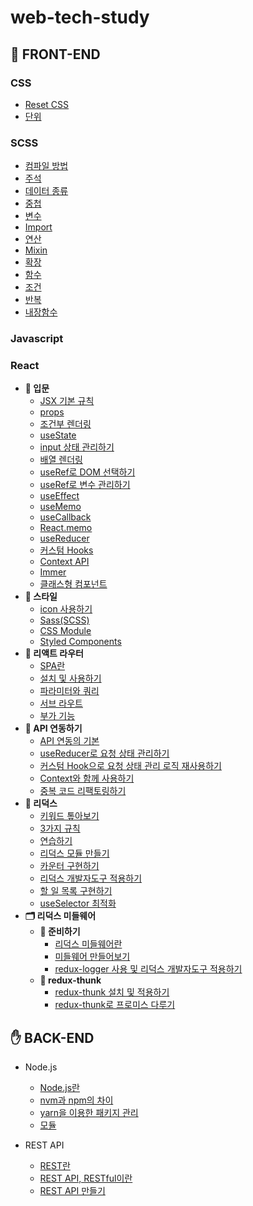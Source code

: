 # web-tech-study

## 🤚 FRONT-END

### CSS

- [Reset CSS](./docs/frontend/CSS/css-reset.md)
- [단위](./docs/frontend/CSS/units.md)

### SCSS

- [컴파일 방법](./docs/frontend/SCSS/complie.md)
- [주석](./docs/frontend/SCSS/comment.md)
- [데이터 종류](./docs/frontend/SCSS/data-types.md)
- [중첩](./docs/frontend/SCSS/nesting.md)
- [변수](./docs/frontend/SCSS/variables.md)
- [Import](./docs/frontend/SCSS/import.md)
- [연산](./docs/frontend/SCSS/operations.md)
- [Mixin](./docs/frontend/SCSS/mixins.md)
- [확장](./docs/frontend/SCSS/extend.md)
- [함수](./docs/frontend/SCSS/functions.md)
- [조건](./docs/frontend/SCSS/if.md)
- [반복](./docs/frontend/SCSS/iteration.md)
- [내장함수](./docs/frontend/SCSS/built-in-functions.md)

### Javascript

### React

- **🚪 입문**
  - [JSX 기본 규칙](./docs/frontend/react/JSX-rules.md)
  - [props](./docs/frontend/react/props.md)
  - [조건부 렌더링](./docs/frontend/react/conditional-rendering.md)
  - [useState](./docs/frontend/react/useState.md)
  - [input 상태 관리하기](./docs/frontend/react/input-state-management.md)
  - [배열 렌더링](./docs/frontend/react/rendering-array-1.md)
  - [useRef로 DOM 선택하기](./docs/frontend/react/useRef-select-DOM.md)
  - [useRef로 변수 관리하기](./docs/frontend/react/useRef-manage-variables.md)
  - [useEffect](./docs/frontend/react/useEffect.md)
  - [useMemo](./docs/frontend/react/useMemo.md)
  - [useCallback](./docs/frontend/react/useCallback.md)
  - [React.memo](./docs/frontend/react/React_memo.md)
  - [useReducer](./docs/frontend/react/useReducer.md)
  - [커스텀 Hooks](./docs/frontend/react/custom-hooks.md)
  - [Context API](./docs/frontend/react/context-api.md)
  - [Immer](./docs/frontend/react/immer.md)
  - [클래스형 컴포넌트](./docs/frontend/react/class-component.md)
- **🌼 스타일**
  - [icon 사용하기](./docs/frontend/react/react-icons.md)
  - [Sass(SCSS)](./docs/frontend/react/scss.md)
  - [CSS Module](./docs/frontend/react/css-module.md)
  - [Styled Components](./docs/frontend/react/styled-components.md)
- **📂 리액트 라우터**
  - [SPA란](./docs/frontend/react/spa.md)
  - [설치 및 사용하기](./docs/frontend/react/react-router-basic.md)
  - [파라미터와 쿼리](./docs/frontend/react/react-router-param.md)
  - [서브 라우트](./docs/frontend/react/react-router-sub.md)
  - [부가 기능](./docs/frontend/react/react-router-etc.md)
- **📂 API 연동하기**
  - [API 연동의 기본](./docs/frontend/react/api-integrate-basic.md)
  - [useReducer로 요청 상태 관리하기](./docs/frontend/react/api-integrate-useReducer.md)
  - [커스텀 Hook으로 요청 상태 관리 로직 재사용하기](./docs/frontend/react/api-integrate-useAsync.md)
  - [Context와 함께 사용하기](./docs/frontend/react/api-integrate-context.md)
  - [중복 코드 리팩토링하기](./docs/frontend/react/api-integrate-refactoring.md)
- **📂 리덕스**
  - [키워드 톺아보기](./docs/frontend/react/redux-keyword.md)
  - [3가지 규칙](./docs/frontend/react/redux-rules.md)
  - [연습하기](./docs/frontend/react/redux-practice.md)
  - [리덕스 모듈 만들기](./docs/frontend/react/redux-module.md)
  - [카운터 구현하기](./docs/frontend/react/redux-counter.md)
  - [리덕스 개발자도구 적용하기](./docs/frontend/react/redux-devTools.md)
  - [할 일 목록 구현하기](./docs/frontend/react/redux-todos.md)
  - [useSelector 최적화](./docs/frontend/react/redux-useSelector.md)
- **🗂 리덕스 미들웨어**
  - **📂 준비하기**
    - [리덕스 미들웨어란](./docs/frontend/react/redux-middleware.md)
    - [미들웨어 만들어보기](./docs/frontend/react/redux-middleware-make.md)
    - [redux-logger 사용 및 리덕스 개발자도구 적용하기](./docs/frontend/react/redux-middleware-devTools.md)
  - **📁 redux-thunk**
    - [redux-thunk 설치 및 적용하기](./docs/frontend/react/redux-thunk.md)
    - [redux-thunk로 프로미스 다루기](./docs/frontend/react/redux-thunk-promise.md)

## ✋ BACK-END

- Node.js

  - [Node.js란](./docs/backend/node/nodejs.md)
  - [nvm과 npm의 차이](./docs/backend/node/nvm-npm.md)
  - [yarn을 이용한 패키지 관리](./docs/backend/node/yarn.md)
  - [모듈](./docs/backend/node/module.md)

- REST API
  - [REST란](./docs/backend/restapi/rest.md)
  - [REST API, RESTful이란](./docs/backend/restapi/RESTAPI-RESTful.md)
  - [REST API 만들기](./docs/backend/restapi/make-RESTAPI.md)
